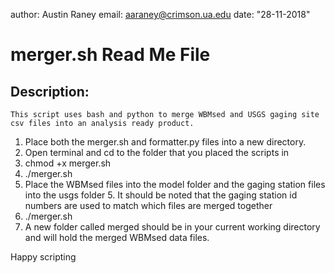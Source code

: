 author: Austin Raney
email: aaraney@crimson.ua.edu
date: "28-11-2018"

# merger.sh Read Me File

## Description:
	This script uses bash and python to merge WBMsed and USGS gaging site csv files into an analysis ready product.

1. Place both the merger.sh and formatter.py files into a new directory. 
2. Open terminal and cd to the folder that you placed the scripts in
3. chmod +x merger.sh
4. ./merger.sh
5. Place the WBMsed files into the model folder and the gaging station files into the usgs folder
	5. It should be noted that the gaging station id numbers are used to match which files are merged together
6. ./merger.sh 
7. A new folder called merged should be in your current working directory and will hold the merged WBMsed data files.

Happy scripting
